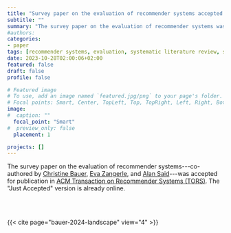 ```yaml
---
title: "Survey paper on the evaluation of recommender systems accepted in ACM TORS"
subtitle: ""
summary: "The survey paper on the evaluation of recommender systems was accepted for publication in ACM Transaction on Recommender Systems (TORS)."
#authors: 
categories:
- paper
tags: [recommender systems, evaluation, systematic literature review, survey, TORS, PERSPECTIVES]
date: 2023-10-28T02:00:06+02:00
featured: false
draft: false
profile: false

# Featured image
# To use, add an image named `featured.jpg/png` to your page's folder.
# Focal points: Smart, Center, TopLeft, Top, TopRight, Left, Right, BottomLeft, Bottom, BottomRight.
image:
#  caption: ""
  focal_point: "Smart"
#  preview_only: false
  placement: 1

projects: []
---
```


The survey paper on the evaluation of recommender systems---co-authored by [Christine Bauer](https://christinebauer.eu), [Eva Zangerle](https://evazangerle.at), and [Alan Said](https://alansaid.com)---was accepted for publication in [ACM Transaction on Recommender Systems (TORS)](http://tors.acm.org). The "Just Accepted" version is already online.

<br>
<br>

{{< cite page="bauer-2024-landscape" view="4" >}}